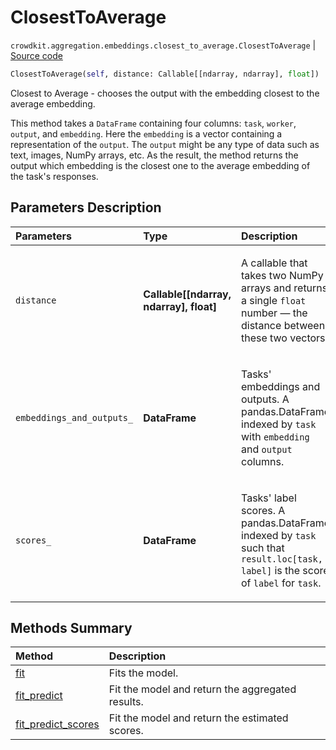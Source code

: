 # ClosestToAverage
`crowdkit.aggregation.embeddings.closest_to_average.ClosestToAverage` | [Source code](https://github.com/Toloka/crowd-kit/blob/v1.1.0.rc2/crowdkit/aggregation/embeddings/closest_to_average.py#L13)

```python
ClosestToAverage(self, distance: Callable[[ndarray, ndarray], float])
```

Closest to Average - chooses the output with the embedding closest to the average embedding.


This method takes a `DataFrame` containing four columns: `task`, `worker`, `output`, and `embedding`.
Here the `embedding` is a vector containing a representation of the `output`. The `output` might be any
type of data such as text, images, NumPy arrays, etc. As the result, the method returns the output which
embedding is the closest one to the average embedding of the task's responses.

## Parameters Description

| Parameters | Type | Description |
| :----------| :----| :-----------|
`distance`|**Callable\[\[ndarray, ndarray\], float\]**|<p>A callable that takes two NumPy arrays and returns a single `float` number — the distance between these two vectors.</p>
`embeddings_and_outputs_`|**DataFrame**|<p>Tasks&#x27; embeddings and outputs. A pandas.DataFrame indexed by `task` with `embedding` and `output` columns.</p>
`scores_`|**DataFrame**|<p>Tasks&#x27; label scores. A pandas.DataFrame indexed by `task` such that `result.loc[task, label]` is the score of `label` for `task`.</p>
## Methods Summary

| Method | Description |
| :------| :-----------|
[fit](crowdkit.aggregation.embeddings.closest_to_average.ClosestToAverage.fit.md)| Fits the model.
[fit_predict](crowdkit.aggregation.embeddings.closest_to_average.ClosestToAverage.fit_predict.md)| Fit the model and return the aggregated results.
[fit_predict_scores](crowdkit.aggregation.embeddings.closest_to_average.ClosestToAverage.fit_predict_scores.md)| Fit the model and return the estimated scores.
